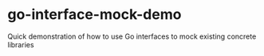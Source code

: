 # go-interface-mock-demo
Quick demonstration of how to use Go interfaces to mock existing concrete libraries
